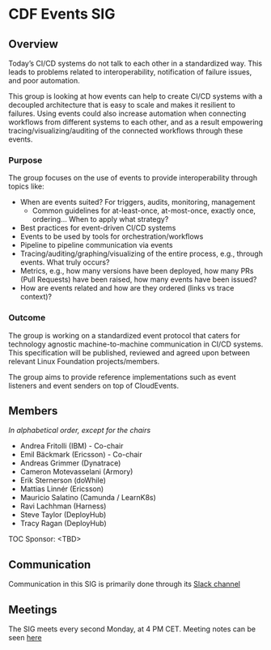 # CDF Events SIG

## Overview
Today’s CI/CD systems do not talk to each other in a standardized way. This leads to problems related to interoperability, notification of failure issues, and poor automation.

This group is looking at how events can help to create CI/CD systems with a decoupled architecture that is easy to scale and makes it resilient to failures. Using events could also increase automation when connecting workflows from different systems to each other, and as a result empowering tracing/visualizing/auditing of the connected workflows through these events.

### Purpose
The group focuses on the use of events to provide interoperability through topics like:
- When are events suited? For triggers, audits, monitoring, management
  - Common guidelines for at-least-once, at-most-once, exactly once, ordering… When to apply what strategy?
- Best practices for event-driven CI/CD systems
- Events to be used by tools for orchestration/workflows
- Pipeline to pipeline communication via events
- Tracing/auditing/graphing/visualizing of the entire process, e.g., through events. What truly occurs?
- Metrics, e.g., how many versions have been deployed, how many PRs (Pull Requests) have been raised, how many events have been issued?  
- How are events related and how are they ordered (links vs trace context)?

### Outcome
The group is working on a standardized event protocol that caters for technology agnostic machine-to-machine communication in CI/CD systems. This specification will be published, reviewed and agreed upon between relevant Linux Foundation projects/members.

The group aims to provide reference implementations such as event listeners and event senders on top of CloudEvents.

## Members
*In alphabetical order, except for the chairs*
* Andrea Fritolli (IBM) - Co-chair
* Emil Bäckmark (Ericsson) - Co-chair
* Andreas Grimmer (Dynatrace)
* Cameron Motevasselani (Armory)
* Erik Sternerson (doWhile)
* Mattias Linnér (Ericsson)
* Mauricio Salatino (Camunda / LearnK8s)
* Ravi Lachhman (Harness)
* Steve Taylor (DeployHub)
* Tracy Ragan (DeployHub)

TOC Sponsor: \<TBD\>

## Communication
Communication in this SIG is primarily done through its [Slack channel](https://cdeliveryfdn.slack.com/archives/C0151BTKEJX)

## Meetings
The SIG meets every second Monday, at 4 PM CET. Meeting notes can be seen [here](https://github.com/cdfoundation/sig-interoperability/blob/master/workstreams/events_in_cicd/meetings.md)
